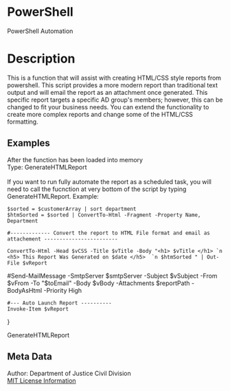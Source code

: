 # PowerShell
PowerShell Automation


<h1> Description </h1>
<p> This is a function that will assist with creating HTML/CSS style reports from powershell. This script provides a more modern report than traditional text output and will email the report as an attachment once generated. This specific report targets a specific AD group's members; however, this can be changed to fit your business needs. You can extend the functionality to create more complex reports and change some of the HTML/CSS formatting. 
 </p>

<h2> Examples </h2>
<p> After the function has been loaded into memory </br>
Type: GenerateHTMLReport <AD Group Name> </br> </br>
If you want to run fully automate the report as a scheduled task, you will need to call the fucnction at very bottom of the script by typing GenerateHTMLReport. Example: 

    $sorted = $customerArray | sort department
    $htmSorted = $sorted | ConvertTo-Html -Fragment -Property Name, Department 
    
    #------------- Convert the report to HTML File format and email as attachement ------------------------

    ConvertTo-Html -Head $vCSS -Title $vTitle -Body "<h1> $vTitle </h1> `n <h5> This Report Was Generated on $date </h5>  `n $htmSorted " | Out-File $vReport
   #Send-MailMessage -SmtpServer $smtpServer -Subject $vSubject -From $vFrom -To "$toEmail" -Body $vBody -Attachments $reportPath  -BodyAsHtml -Priority High
   
    #--- Auto Launch Report ----------
    Invoke-Item $vReport
 
}

GenerateHTMLReport

</p> 

<h2> Meta Data </h2>
Author: Department of Justice Civil Division </br>
<a href="https://github.com/DojCivil/PowerShell"> MIT License Information </a>





